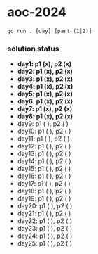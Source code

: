# aoc-2024

`go run . [day] [part (1|2)]`

### solution status

- **day1: p1 (x), p2 (x)**
- **day2: p1 (x), p2 (x)**
- **day3: p1 (x), p2 (x)**
- **day4: p1 (x), p2 (x)**
- **day5: p1 (x), p2 (x)**
- **day6: p1 (x), p2 (x)**
- **day7: p1 (x), p2 (x)**
- **day8: p1 (x), p2 (x)**
- day9: p1 ( ), p2 ( )
- day10: p1 ( ), p2 ( )
- day11: p1 ( ), p2 ( )
- day12: p1 ( ), p2 ( )
- day13: p1 ( ), p2 ( )
- day14: p1 ( ), p2 ( )
- day15: p1 ( ), p2 ( )
- day16: p1 ( ), p2 ( )
- day17: p1 ( ), p2 ( )
- day18: p1 ( ), p2 ( )
- day19: p1 ( ), p2 ( )
- day20: p1 ( ), p2 ( )
- day21: p1 ( ), p2 ( )
- day22: p1 ( ), p2 ( )
- day23: p1 ( ), p2 ( )
- day24: p1 ( ), p2 ( )
- day25: p1 ( ), p2 ( )
